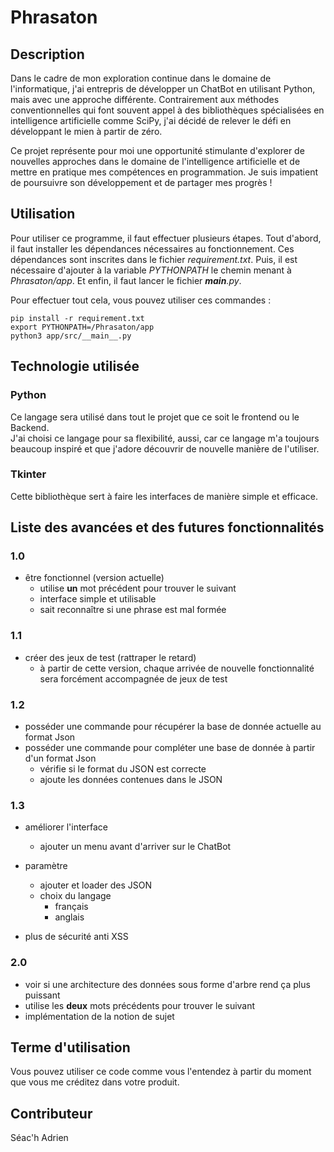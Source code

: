 # Phrasaton

## Description
Dans le cadre de mon exploration continue dans le domaine de l'informatique, 
j'ai entrepris de développer un ChatBot en utilisant Python, mais avec une 
approche différente. Contrairement aux méthodes conventionnelles qui font 
souvent appel à des bibliothèques spécialisées en intelligence artificielle 
comme SciPy, j'ai décidé de relever le défi en développant le mien à partir 
de zéro.

Ce projet représente pour moi une opportunité stimulante d'explorer de 
nouvelles approches dans le domaine de l'intelligence artificielle et de 
mettre en pratique mes compétences en programmation. Je suis impatient de 
poursuivre son développement et de partager mes progrès !

## Utilisation

Pour utiliser ce programme, il faut effectuer plusieurs étapes. Tout d'abord, 
il faut installer les dépendances nécessaires au fonctionnement. Ces 
dépendances sont inscrites dans le fichier *requirement.txt*. Puis, il est 
nécessaire d'ajouter à la variable *PYTHONPATH* le chemin menant à 
*Phrasaton/app*. Et enfin, il faut lancer le fichier *__main__.py*.

Pour effectuer tout cela, vous pouvez utiliser ces commandes :
```shell
pip install -r requirement.txt
export PYTHONPATH=/Phrasaton/app
python3 app/src/__main__.py
```

## Technologie utilisée
### Python 
Ce langage sera utilisé dans tout le projet que ce soit le frontend ou le 
Backend.  
J'ai choisi ce langage pour sa flexibilité, aussi, car ce langage m'a toujours 
beaucoup inspiré et que j'adore découvrir de nouvelle manière de l'utiliser.  

### Tkinter
Cette bibliothèque sert à faire les interfaces de manière simple et efficace.

## Liste des avancées et des futures fonctionnalités

### 1.0  
 - être fonctionnel (version actuelle)
    - utilise **un** mot précédent pour trouver le suivant
    - interface simple et utilisable
    - sait reconnaître si une phrase est mal formée

### 1.1
 - créer des jeux de test (rattraper le retard)
    - à partir de cette version, chaque arrivée de nouvelle fonctionnalité 
   sera forcément accompagnée de jeux de test

### 1.2  
 - posséder une commande pour récupérer la base de donnée actuelle au format 
Json  
 - posséder une commande pour compléter une base de donnée à partir d'un 
format Json
    - vérifie si le format du JSON est correcte
    - ajoute les données contenues dans le JSON

### 1.3  
 - améliorer l'interface 
    - ajouter un menu avant d'arriver sur le ChatBot
 - paramètre 
    - ajouter et loader des JSON
    - choix du langage
        - français
        - anglais
        
 - plus de sécurité anti XSS 

### 2.0
 - voir si une architecture des données sous forme d'arbre rend ça plus 
puissant
 - utilise les **deux** mots précédents pour trouver le suivant
 - implémentation de la notion de sujet

## Terme d'utilisation  
Vous pouvez utiliser ce code comme vous l'entendez à partir du moment que vous 
me créditez dans votre produit.

## Contributeur  
Séac'h Adrien
